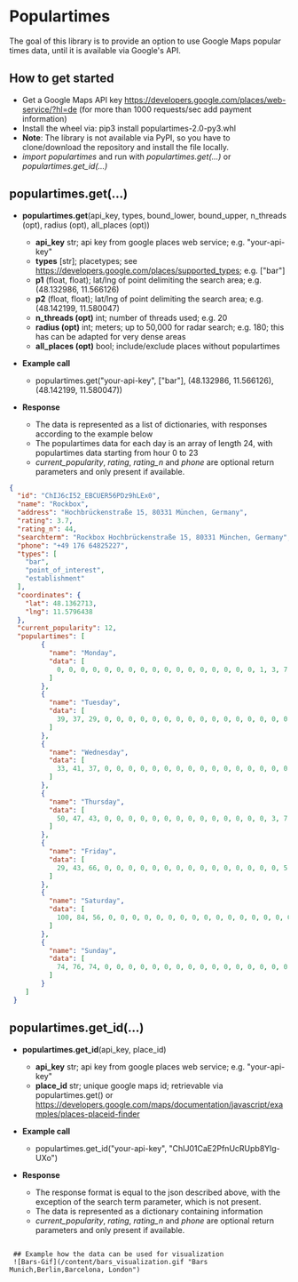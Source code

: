 # Populartimes
The goal of this library is to provide an option to use Google Maps popular times data, until it is available via Google's API.

## How to get started
+ Get a Google Maps API key https://developers.google.com/places/web-service/?hl=de (for more than 1000 requests/sec add payment information)
+ Install the wheel via: pip3 install populartimes-2.0-py3.whl
+ **Note**: The library is not available via PyPI, so you have to clone/download the repository and install the file locally.
+ *import populartimes* and run with *populartimes.get(...)* or *populartimes.get_id(...)*


## populartimes.get(...)
+ **populartimes.get**(api_key, types, bound_lower, bound_upper, n_threads (opt), radius (opt), all_places (opt))
    + **api_key** str; api key from google places web service; e.g. "your-api-key"
    + **types** [str]; placetypes; see https://developers.google.com/places/supported_types; e.g. ["bar"]
    + **p1** (float, float); lat/lng of point delimiting the search area; e.g. (48.132986, 11.566126)
    + **p2** (float, float); lat/lng of point delimiting the search area; e.g. (48.142199, 11.580047)
    + **n_threads (opt)** int; number of threads used; e.g. 20
    + **radius (opt)** int; meters; up to 50,000 for radar search; e.g. 180; this has can be adapted for very dense areas
    + **all_places (opt)** bool; include/exclude places without populartimes

+ **Example call**
    + populartimes.get("your-api-key", ["bar"], (48.132986, 11.566126), (48.142199, 11.580047))

+ **Response**
    + The data is represented as a list of dictionaries, with responses according to the example below
    + The populartimes data for each day is an array of length 24, with populartimes data starting from hour 0 to 23
    + *current_popularity*, *rating*, *rating_n* and *phone* are optional return parameters and only present if available.

```json
{
  "id": "ChIJ6cI52_EBCUER56PDz9hLEx0",
  "name": "Rockbox",
  "address": "Hochbrückenstraße 15, 80331 München, Germany",
  "rating": 3.7,
  "rating_n": 44,
  "searchterm": "Rockbox Hochbrückenstraße 15, 80331 München, Germany",
  "phone": "+49 176 64825227",
  "types": [
    "bar",
    "point_of_interest",
    "establishment"
  ],
  "coordinates": {
    "lat": 48.1362713,
    "lng": 11.5796438
  },
  "current_popularity": 12,
  "populartimes": [
        {
          "name": "Monday",
          "data": [
            0, 0, 0, 0, 0, 0, 0, 0, 0, 0, 0, 0, 0, 0, 0, 0, 0, 1, 3, 7, 13, 21, 29, 37
          ]
        },
        {
          "name": "Tuesday",
          "data": [
            39, 37, 29, 0, 0, 0, 0, 0, 0, 0, 0, 0, 0, 0, 0, 0, 0, 0, 0, 5, 15, 19, 13, 17
          ]
        },
        {
          "name": "Wednesday",
          "data": [
            33, 41, 37, 0, 0, 0, 0, 0, 0, 0, 0, 0, 0, 0, 0, 0, 0, 0, 0, 5, 15, 31, 45, 50
          ]
        },
        {
          "name": "Thursday",
          "data": [
            50, 47, 43, 0, 0, 0, 0, 0, 0, 0, 0, 0, 0, 0, 0, 0, 0, 3, 7, 11, 13, 15, 21, 25
          ]
        },
        {
          "name": "Friday",
          "data": [
            29, 43, 66, 0, 0, 0, 0, 0, 0, 0, 0, 0, 0, 0, 0, 0, 0, 0, 5, 13, 19, 29, 52, 84
          ]
        },
        {
          "name": "Saturday",
          "data": [
            100, 84, 56, 0, 0, 0, 0, 0, 0, 0, 0, 0, 0, 0, 0, 0, 0, 0, 0, 7, 29, 66, 92, 88
          ]
        },
        {
          "name": "Sunday",
          "data": [
            74, 76, 74, 0, 0, 0, 0, 0, 0, 0, 0, 0, 0, 0, 0, 0, 0, 0, 0, 0, 0, 0, 0, 0
          ]
        }
    ]
 }
 ```

 
## populartimes.get_id(...)
+ **populartimes.get_id**(api_key, place_id)
    + **api_key** str; api key from google places web service; e.g. "your-api-key"
    + **place_id** str; unique google maps id; retrievable via populartimes.get() or https://developers.google.com/maps/documentation/javascript/examples/places-placeid-finder
 
+ **Example call**
    + populartimes.get_id("your-api-key", "ChIJ01CaE2PfnUcRUpb8Ylg-UXo")
 
+ **Response**
    + The response format is equal to the json described above, with the exception of the search term parameter, which is not present.
    + The data is represented as a dictionary containing information
    + *current_popularity*, *rating*, *rating_n* and *phone* are optional return parameters and only present if available.

```

 ## Example how the data can be used for visualization
 ![Bars-Gif](/content/bars_visualization.gif "Bars Munich,Berlin,Barcelona, London")
